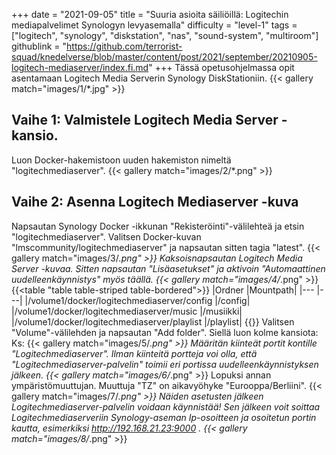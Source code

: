 +++
date = "2021-09-05"
title = "Suuria asioita säiliöillä: Logitechin mediapalvelimet Synologyn levyasemalla"
difficulty = "level-1"
tags = ["logitech", "synology", "diskstation", "nas", "sound-system", "multiroom"]
githublink = "https://github.com/terrorist-squad/knedelverse/blob/master/content/post/2021/september/20210905-logitech-mediaserver/index.fi.md"
+++
Tässä opetusohjelmassa opit asentamaan Logitech Media Serverin Synology DiskStationiin.
{{< gallery match="images/1/*.jpg" >}}

## Vaihe 1: Valmistele Logitech Media Server -kansio.
Luon Docker-hakemistoon uuden hakemiston nimeltä "logitechmediaserver".
{{< gallery match="images/2/*.png" >}}

## Vaihe 2: Asenna Logitech Mediaserver -kuva
Napsautan Synology Docker -ikkunan "Rekisteröinti"-välilehteä ja etsin "logitechmediaserver". Valitsen Docker-kuvan "lmscommunity/logitechmediaserver" ja napsautan sitten tagia "latest".
{{< gallery match="images/3/*.png" >}}
Kaksoisnapsautan Logitech Media Server -kuvaa. Sitten napsautan "Lisäasetukset" ja aktivoin "Automaattinen uudelleenkäynnistys" myös täällä.
{{< gallery match="images/4/*.png" >}}
{{<table "table table-striped table-bordered">}}
|Ordner |Mountpath|
|--- |---|
|/volume1/docker/logitechmediaserver/config |/config|
|/volume1/docker/logitechmediaserver/music |/musiikki|
|/volume1/docker/logitechmediaserver/playlist |/playlist|
{{</table>}}
Valitsen "Volume"-välilehden ja napsautan "Add folder". Siellä luon kolme kansiota: Ks:
{{< gallery match="images/5/*.png" >}}
Määritän kiinteät portit kontille "Logitechmediaserver". Ilman kiinteitä portteja voi olla, että "Logitechmediaserver-palvelin" toimii eri portissa uudelleenkäynnistyksen jälkeen.
{{< gallery match="images/6/*.png" >}}
Lopuksi annan ympäristömuuttujan. Muuttuja "TZ" on aikavyöhyke "Eurooppa/Berliini".
{{< gallery match="images/7/*.png" >}}
Näiden asetusten jälkeen Logitechmediaserver-palvelin voidaan käynnistää! Sen jälkeen voit soittaa Logitechmediaserveriin Synology-aseman Ip-osoitteen ja osoitetun portin kautta, esimerkiksi http://192.168.21.23:9000 .
{{< gallery match="images/8/*.png" >}}
